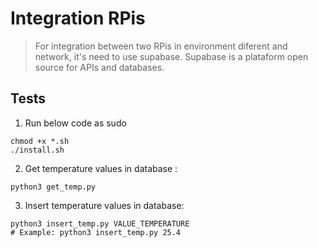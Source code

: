 # Integration RPis

> For integration between two RPis in environment diferent and network, it's need to use supabase. Supabase is a plataform open source for APIs and databases.

## Tests

1. Run below code as sudo

```shell
chmod +x *.sh
./install.sh
```

2. Get temperature values in database :

```shell
python3 get_temp.py
```

3. Insert temperature values in database:
```shell
python3 insert_temp.py VALUE_TEMPERATURE
# Example: python3 insert_temp.py 25.4
```

